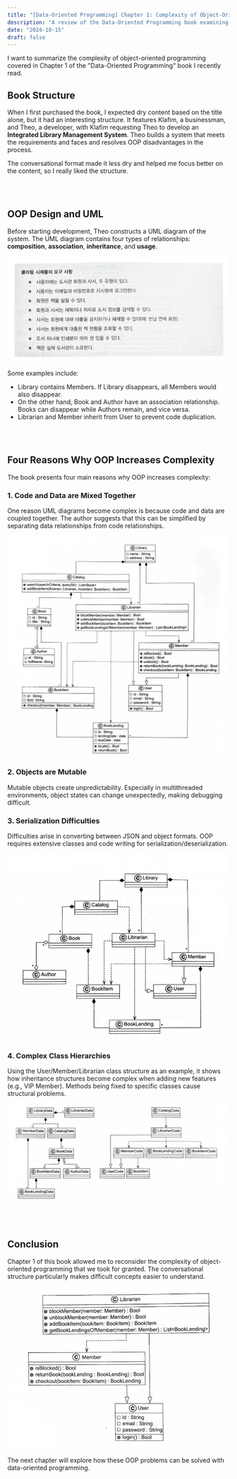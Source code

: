 ```yaml
---
title: "[Data-Oriented Programming] Chapter 1: Complexity of Object-Oriented Programming"
description: "A review of the Data-Oriented Programming book examining the four factors that increase OOP complexity and their solutions"
date: "2024-10-15"
draft: false
---
```


I want to summarize the complexity of object-oriented programming covered in Chapter 1 of the "Data-Oriented Programming" book I recently read.

## Book Structure

When I first purchased the book, I expected dry content based on the title alone, but it had an interesting structure. It features Klafim, a businessman, and Theo, a developer, with Klafim requesting Theo to develop an **Integrated Library Management System**. Theo builds a system that meets the requirements and faces and resolves OOP disadvantages in the process.

The conversational format made it less dry and helped me focus better on the content, so I really liked the structure.

<br></br>

## OOP Design and UML

Before starting development, Theo constructs a UML diagram of the system. The UML diagram contains four types of relationships: **composition**, **association**, **inheritance**, and **usage**.

![OOP Design and UML Diagram](./diagram-1.webp)

Some examples include:
- Library contains Members. If Library disappears, all Members would also disappear.
- On the other hand, Book and Author have an association relationship. Books can disappear while Authors remain, and vice versa.
- Librarian and Member inherit from User to prevent code duplication.

<br></br>

## Four Reasons Why OOP Increases Complexity

The book presents four main reasons why OOP increases complexity:

### 1. Code and Data are Mixed Together

One reason UML diagrams become complex is because code and data are coupled together. The author suggests that this can be simplified by separating data relationships from code relationships.

![Code and Data Separation Diagram](./diagram-2.webp)

### 2. Objects are Mutable

Mutable objects create unpredictability. Especially in multithreaded environments, object states can change unexpectedly, making debugging difficult.

### 3. Serialization Difficulties

Difficulties arise in converting between JSON and object formats. OOP requires extensive classes and code writing for serialization/deserialization.

![JSON Serialization Issues](./diagram-3.webp)

### 4. Complex Class Hierarchies

Using the User/Member/Librarian class structure as an example, it shows how inheritance structures become complex when adding new features (e.g., VIP Member). Methods being fixed to specific classes cause structural problems.

![Complex Class Hierarchy Structure](./diagram-4.webp)

<br></br>

## Conclusion

Chapter 1 of this book allowed me to reconsider the complexity of object-oriented programming that we took for granted. The conversational structure particularly makes difficult concepts easier to understand.

![Data-Oriented Programming Concepts](./diagram-5.webp)

The next chapter will explore how these OOP problems can be solved with data-oriented programming.